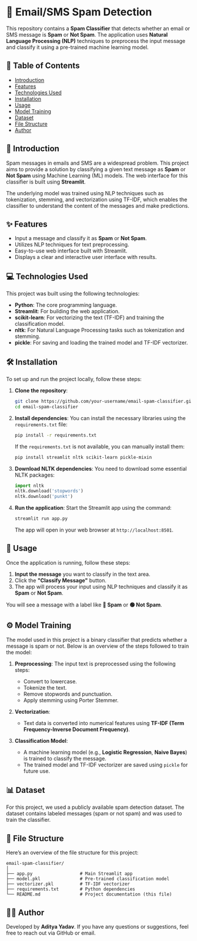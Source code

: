 # 📧 Email/SMS Spam Detection

This repository contains a **Spam Classifier** that detects whether an email or SMS message is **Spam** or **Not Spam**. The application uses **Natural Language Processing (NLP)** techniques to preprocess the input message and classify it using a pre-trained machine learning model.

## 📝 Table of Contents
- [Introduction](#introduction)
- [Features](#features)
- [Technologies Used](#technologies-used)
- [Installation](#installation)
- [Usage](#usage)
- [Model Training](#model-training)
- [Dataset](#dataset)
- [File Structure](#file-structure)
- [Author](#author)

## 📖 Introduction
Spam messages in emails and SMS are a widespread problem. This project aims to provide a solution by classifying a given text message as **Spam** or **Not Spam** using Machine Learning (ML) models. The web interface for this classifier is built using **Streamlit**.

The underlying model was trained using NLP techniques such as tokenization, stemming, and vectorization using TF-IDF, which enables the classifier to understand the content of the messages and make predictions.

## ✨ Features
- Input a message and classify it as **Spam** or **Not Spam**.
- Utilizes NLP techniques for text preprocessing.
- Easy-to-use web interface built with Streamlit.
- Displays a clear and interactive user interface with results.

## 💻 Technologies Used
This project was built using the following technologies:
- **Python**: The core programming language.
- **Streamlit**: For building the web application.
- **scikit-learn**: For vectorizing the text (TF-IDF) and training the classification model.
- **nltk**: For Natural Language Processing tasks such as tokenization and stemming.
- **pickle**: For saving and loading the trained model and TF-IDF vectorizer.

## 🛠 Installation
To set up and run the project locally, follow these steps:

1. **Clone the repository**:
   ```bash
   git clone https://github.com/your-username/email-spam-classifier.git
   cd email-spam-classifier
   ```

2. **Install dependencies**:
   You can install the necessary libraries using the `requirements.txt` file:
   ```bash
   pip install -r requirements.txt
   ```

   If the `requirements.txt` is not available, you can manually install them:
   ```bash
   pip install streamlit nltk scikit-learn pickle-mixin
   ```

3. **Download NLTK dependencies**:
   You need to download some essential NLTK packages:
   ```python
   import nltk
   nltk.download('stopwords')
   nltk.download('punkt')
   ```

4. **Run the application**:
   Start the Streamlit app using the command:
   ```bash
   streamlit run app.py
   ```

   The app will open in your web browser at `http://localhost:8501`.

## 🚀 Usage
Once the application is running, follow these steps:
1. **Input the message** you want to classify in the text area.
2. Click the **"Classify Message"** button.
3. The app will process your input using NLP techniques and classify it as **Spam** or **Not Spam**.
   
You will see a message with a label like **🔴 Spam** or **🟢 Not Spam**.

## ⚙️ Model Training
The model used in this project is a binary classifier that predicts whether a message is spam or not. Below is an overview of the steps followed to train the model:

1. **Preprocessing**: The input text is preprocessed using the following steps:
   - Convert to lowercase.
   - Tokenize the text.
   - Remove stopwords and punctuation.
   - Apply stemming using Porter Stemmer.

2. **Vectorization**: 
   - Text data is converted into numerical features using **TF-IDF (Term Frequency-Inverse Document Frequency)**.

3. **Classification Model**: 
   - A machine learning model (e.g., **Logistic Regression**, **Naive Bayes**) is trained to classify the message.
   - The trained model and TF-IDF vectorizer are saved using `pickle` for future use.

## 📊 Dataset
For this project, we used a publicly available spam detection dataset. The dataset contains labeled messages (spam or not spam) and was used to train the classifier.

## 📂 File Structure
Here’s an overview of the file structure for this project:

```
email-spam-classifier/
│
├── app.py                  # Main Streamlit app
├── model.pkl               # Pre-trained classification model
├── vectorizer.pkl          # TF-IDF vectorizer
├── requirements.txt        # Python dependencies
└── README.md               # Project documentation (this file)
```

## 👨‍💻 Author
Developed by **Aditya Yadav**. If you have any questions or suggestions, feel free to reach out via GitHub or email.
